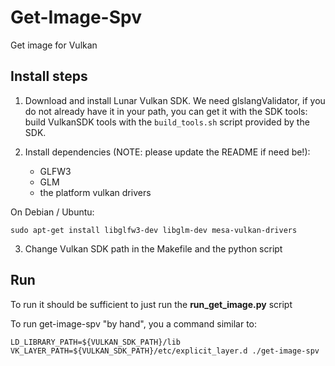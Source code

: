 # Get-Image-Spv

Get image for Vulkan

## Install steps

1. Download and install Lunar Vulkan SDK. We need glslangValidator, if
   you do not already have it in your path, you can get it with the SDK
   tools: build VulkanSDK tools with the `build_tools.sh` script
   provided by the SDK.

2. Install dependencies (NOTE: please update the README if need be!):
   - GLFW3
   - GLM
   - the platform vulkan drivers

On Debian / Ubuntu:

```
sudo apt-get install libglfw3-dev libglm-dev mesa-vulkan-drivers
```

3. Change Vulkan SDK path in the Makefile and the python script

## Run
To run it should be sufficient to just run the **run_get_image.py** script

To run get-image-spv "by hand", you a command similar to:

```
LD_LIBRARY_PATH=${VULKAN_SDK_PATH}/lib VK_LAYER_PATH=${VULKAN_SDK_PATH}/etc/explicit_layer.d ./get-image-spv
```
